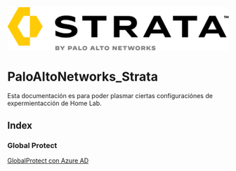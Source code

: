 ![alt text](https://github.com/andreu-bernabe/PaloAltoNetworks_Strata/blob/main/Strata_Tagline_Logo_RGB.png "Logo Title Text 1")
# PaloAltoNetworks_Strata
Esta documentación es para poder plasmar ciertas configuraciónes de expermientacción de Home Lab.

## Index
 ### Global Protect
[GlobalProtect con Azure AD](https://github.com/andreu-bernabe/PaloAltoNetworks_Strata/blob/main/GP_with_AzureAD.md)

